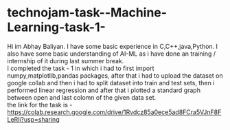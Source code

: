 # technojam-task--Machine-Learning-task-1-
Hi im Abhay Baliyan. I have some basic experience in C,C++,java,Python. I also have some basic understanding of AI-ML as i have done an training / internship of it during last summer break. <br>
I completed the task - 1 in which i had to first import numpy,matplotlib,pandas packages, after that i had to upload the dataset on google collab and then i had to split dataset into train and test sets, then i performed linear regression and after that i plotted a standard graph between open and last colomn of the given data set.<br>
the link for the task is - https://colab.research.google.com/drive/1Rvdcz85a0ece5ad8FCra5VJnF8FLeRli?usp=sharing
